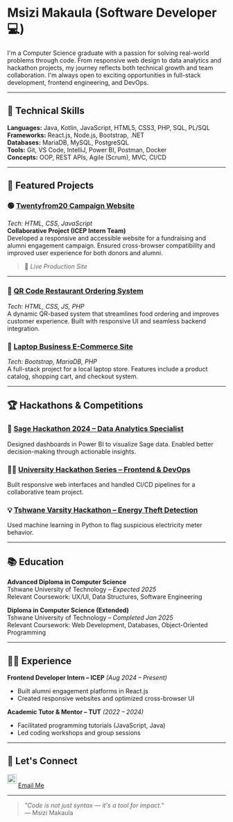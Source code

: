 # Msizi Makaula (Software Developer💻)

I'm a Computer Science graduate with a passion for solving real-world problems through code. From responsive web design to data analytics and hackathon projects, my journey reflects both technical growth and team collaboration. I'm always open to exciting opportunities in full-stack development, frontend engineering, and DevOps.

---

## 🔧 Technical Skills

**Languages:** Java, Kotlin, JavaScript, HTML5, CSS3, PHP, SQL, PL/SQL  
**Frameworks:** React.js, Node.js, Bootstrap, .NET  
**Databases:** MariaDB, MySQL, PostgreSQL  
**Tools:** Git, VS Code, IntelliJ, Power BI, Postman, Docker  
**Concepts:** OOP, REST APIs, Agile (Scrum), MVC, CI/CD

---

## 🌟 Featured Projects

### 🟢 [Twentyfrom20 Campaign Website](https://www.20from20.org/)
*Tech: HTML, CSS, JavaScript*  
**Collaborative Project (ICEP Intern Team)**  
Developed a responsive and accessible website for a fundraising and alumni engagement campaign. Ensured cross-browser compatibility and improved user experience for both donors and alumni.  
> 🎯 *Live Production Site*

---

### 🔹 [QR Code Restaurant Ordering System](#)
*Tech: HTML, CSS, JS, PHP*  
A dynamic QR-based system that streamlines food ordering and improves customer experience. Built with responsive UI and seamless backend integration.

### 🔹 [Laptop Business E-Commerce Site](#)
*Tech: Bootstrap, MariaDB, PHP*  
A full-stack project for a local laptop store. Features include a product catalog, shopping cart, and checkout system.

---

## 🏆 Hackathons & Competitions

### 🧠 [Sage Hackathon 2024 – Data Analytics Specialist](#)
Designed dashboards in Power BI to visualize Sage data. Enabled better decision-making through actionable insights.

### 👨‍💻 [University Hackathon Series – Frontend & DevOps](#)
Built responsive web interfaces and handled CI/CD pipelines for a collaborative team project.

### 💡 [Tshwane Varsity Hackathon – Energy Theft Detection](#)
Used machine learning in Python to flag suspicious electricity meter behavior.

---

## 📚 Education

**Advanced Diploma in Computer Science**  
Tshwane University of Technology – *Expected 2025*  
Relevant Coursework: UX/UI, Data Structures, Software Engineering

**Diploma in Computer Science (Extended)**  
Tshwane University of Technology – *Completed Jan 2025*  
Relevant Coursework: Web Development, Databases, Object-Oriented Programming

---

## 🧑‍💼 Experience

**Frontend Developer Intern – ICEP** *(Aug 2024 – Present)*  
- Built alumni engagement platforms in React.js  
- Created responsive websites and optimized cross-browser UI

**Academic Tutor & Mentor – TUT** *(2022 – 2024)*  
- Facilitated programming tutorials (JavaScript, Java)  
- Led coding workshops and group sessions

---

## 🤝 Let's Connect

[<img align="left" alt="Msizi Makaula | LinkedIn" width="22px" src="https://cdn.jsdelivr.net/npm/simple-icons@v3/icons/linkedin.svg" />][linkedin]  
[Email Me](mailto:msizimakaula17@icloud.com)

[linkedin]: https://www.linkedin.com/in/msizi-makaula-619a742ab/

---

> *"Code is not just syntax — it's a tool for impact."*  
> — Msizi Makaula

